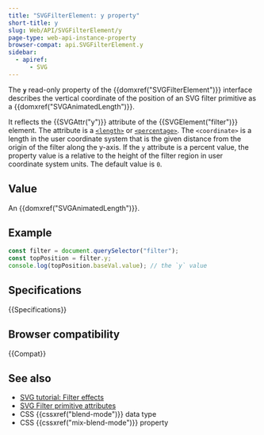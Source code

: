 ```yaml
---
title: "SVGFilterElement: y property"
short-title: y
slug: Web/API/SVGFilterElement/y
page-type: web-api-instance-property
browser-compat: api.SVGFilterElement.y
sidebar:
  - apiref:
      - SVG
---
```


The **`y`** read-only property of the {{domxref("SVGFilterElement")}} interface describes the vertical coordinate of the position of an SVG filter primitive as a {{domxref("SVGAnimatedLength")}}.

It reflects the {{SVGAttr("y")}} attribute of the {{SVGElement("filter")}} element. The attribute is a [`<length>`](/en-US/docs/Web/SVG/Guides/Content_type#length) or [`<percentage>`](/en-US/docs/Web/SVG/Guides/Content_type#percentage). The `<coordinate>` is a length in the user coordinate system that is the given distance from the origin of the filter along the y-axis. If the `y` attribute is a percent value, the property value is a relative to the height of the filter region in user coordinate system units. The default value is `0`.

## Value

An {{domxref("SVGAnimatedLength")}}.

## Example

```js
const filter = document.querySelector("filter");
const topPosition = filter.y;
console.log(topPosition.baseVal.value); // the `y` value
```

## Specifications

{{Specifications}}

## Browser compatibility

{{Compat}}

## See also

- [SVG tutorial: Filter effects](/en-US/docs/Web/SVG/Tutorials/SVG_from_scratch/Filter_effects)
- [SVG Filter primitive attributes](/en-US/docs/Web/SVG/Reference/Attribute#filters_attributes)
- CSS {{cssxref("blend-mode")}} data type
- CSS {{cssxref("mix-blend-mode")}} property
